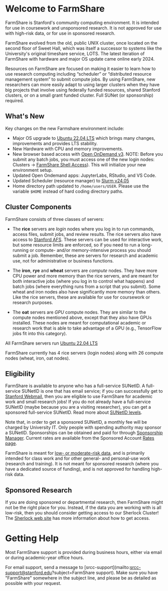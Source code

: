 # Welcome to FarmShare

FarmShare is Stanford's community computing environment. It is intended for use in coursework and unsponsored research. It is not approved for use with high-risk data, or for use in sponsored research.

FarmShare evolved from the old, public UNIX cluster, once located on the second floor of Sweet Hall, which was itself a successor to systems like the University's original timeshare service, LOTS. The latest iteration of FarmShare with hardware and major OS update came online early 2024.

Resources on FarmShare are focused on making it easier to learn how to use research computing including “scheduler” or “distributed resource management system” to submit compute jobs. By using FarmShare, new researchers can more easily adapt to using larger clusters when they have big projects that involve using federally funded resources, shared Stanford clusters, or on a small grant funded cluster. Full SUNet (or sponsorship) required.

## What's New

Key changes on the new Farmshare environment include:

* Major OS upgrade to [Ubuntu 22.04 LTS](https://wiki.ubuntu.com/JammyJellyfish/ReleaseNotes) which brings many changes, improvements and provides LTS stability.
* New Hardware with CPU and memory improvements.
* New browser based access with [Open OnDemand v3](https://ondemand.farmshare.stanford.edu/). NOTE:  Before you submit any batch jobs, you must access one of the new login nodes: Clusters → [FarmShare Shell Access](https://ondemand.farmshare.stanford.edu/pun/sys/shell/ssh)). This will initialize your new environment setup.
* Updated Open Ondemand apps: JupyterLabs, RStudio, and VS Code.
* Updated Scheduler (resource manager) to [Slurm v24.05](https://slurm.schedmd.com/)
* Home directory path updated to `/home/users/USER`. Please use the variable `$HOME` instead of hard coding directory paths.

## Cluster Components

FarmShare consists of three classes of servers:

* The **rice** servers are *login* nodes where you log in to run commands, access files, submit jobs, and review results. The rice servers also have access to [Stanford AFS](https://uit.stanford.edu/service/afs). These servers can be used for interactive work, but some resource limits are enforced, so if you need to run a long-running or compute- and/or memory-intensive process you should submit a job. Remember, these are servers for research and academic use, not for administrative or business functions.  
  
* The **iron**, **rye** and **wheat** servers are *compute* nodes. They have more CPU power and more memory than the rice servers, and are meant for both interactive jobs (where you log in to control what happens) and batch jobs (where everything runs from a script that you submit). Some wheat and iron nodes also have significantly more memory than others. Like the rice servers, these are available for use for coursework or research purposes.
  
* The **oat** servers are *GPU* compute nodes. They are similar to the compute nodes mentioned above, except that they also have GPUs installed. These nodes are meant for computational academic or research work that is able to take advantage of a GPU (e.g., TensorFlow jobs fit into this category). 

All FarmShare servers run [Ubuntu 22.04 LTS](https://wiki.ubuntu.com/JammyJellyfish/ReleaseNotes)

FarmShare currently has 4 rice servers (login nodes) along with 26 compute nodes (wheat, iron, oat nodes).

## Eligibility

FarmShare is available to anyone who has a full-service SUNetID. A full-service SUNetID is one that has email service; if you can successfully get to [Stanford Webmail](https://webmail.stanford.edu/), then you are eligible to use FarmShare for academic work and small research jobs! If you do not already have a full-service SUNetID (maybe because you are a visiting researcher), you can get a sponsored full-service SUNetID. Read more about [SUNetID levels](https://uit.stanford.edu/service/accounts/sunetids).

Note that, in order to get a sponsored SUNetID, a monthly fee will be charged by University IT. Only people with spending authority may sponsor a SUNetID. Sponsorships can be obtained and paid for through [Sponsorship Manager](https://uit.stanford.edu/service/sponsorship/).  Current rates are available from the Sponsored Account [Rates page](https://uit.stanford.edu/rates/sponsorship).

FarmShare is meant for [low- or moderate-risk data](https://uit.stanford.edu/guide/riskclassifications), and is primarily intended for class work and for other general- and personal-use work (research and training). It is not meant for sponsored research (where you have a dedicated source of funding), and is not approved for handling high-risk data.

## Sponsored Research

If you are doing sponsored or departmental research, then FarmShare might not be the right place for you. Instead, if the data you are working with is all low-risk, then you should consider getting access to our Sherlock Cluster! The [Sherlock web site](https://www.sherlock.stanford.edu/docs/getting-started/#how-to-request-an-account) has more information about how to get access.

# Getting Help

Most FarmShare support is provided during business hours, either via email or during academic-year office hours.

For email support, send a message to [srcc-support](mailto:srcc-support@stanford.edu?subject=FarmShare support). Make sure you have "FarmShare" somewhere in the subject line, and please be as detailed as possible with your request.

